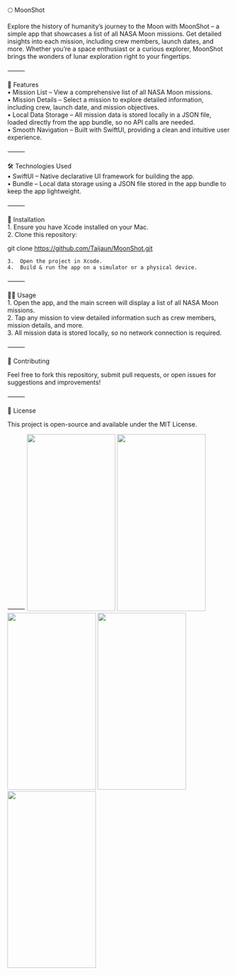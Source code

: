 🌕 MoonShot

Explore the history of humanity’s journey to the Moon with MoonShot – a simple app that showcases a list of all NASA Moon missions. Get detailed insights into each mission, including crew members, launch dates, and more. Whether you’re a space enthusiast or a curious explorer, MoonShot brings the wonders of lunar exploration right to your fingertips.

⸻

🚀 Features<br>
	•	Mission List – View a comprehensive list of all NASA Moon missions.<br>
	•	Mission Details – Select a mission to explore detailed information, including crew, launch date, and mission objectives.<br>
	•	Local Data Storage – All mission data is stored locally in a JSON file, loaded directly from the app bundle, so no API calls are needed.<br>
	•	Smooth Navigation – Built with SwiftUI, providing a clean and intuitive user experience.<br>

⸻

🛠 Technologies Used<br>
	•	SwiftUI – Native declarative UI framework for building the app.<br>
	•	Bundle – Local data storage using a JSON file stored in the app bundle to keep the app lightweight.<br>

⸻

📲 Installation<br>
	1.	Ensure you have Xcode installed on your Mac.<br>
	2.	Clone this repository:

git clone https://github.com/Taijaun/MoonShot.git


	3.	Open the project in Xcode.
	4.	Build & run the app on a simulator or a physical device.

⸻

🏃‍♂️ Usage<br>
	1.	Open the app, and the main screen will display a list of all NASA Moon missions.<br>
	2.	Tap any mission to view detailed information such as crew members, mission details, and more.<br>
	3.	All mission data is stored locally, so no network connection is required.<br>

⸻

🎯 Contributing

Feel free to fork this repository, submit pull requests, or open issues for suggestions and improvements!

⸻

📄 License

This project is open-source and available under the MIT License.

⸻
<img src ="https://github.com/user-attachments/assets/bcfa9fd1-b8f6-4161-8f4d-78eb09f620bc" width="200" height="400">
<img src ="https://github.com/user-attachments/assets/78b15231-4fce-4126-bc27-3a6c42ec780e" width="200" height="400">
<img src ="https://github.com/user-attachments/assets/0b765219-1125-458e-9f0e-5af376ad6157" width="200" height="400">
<img src ="https://github.com/user-attachments/assets/373c7a27-fc42-4b5a-851f-444b88048365" width="200" height="400">
<img src ="https://github.com/user-attachments/assets/0902a09c-75c2-4039-9120-823127397e38" width="200" height="400">
